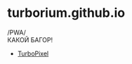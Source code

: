 # turborium.github.io
/PWA/  
КАКОЙ БАГОР!

- [TurboPixel](https://turborium.github.io/turbopixel) 

